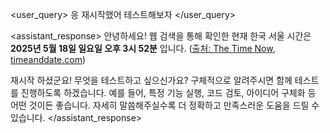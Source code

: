 <user_query>
응 재시작했어 테스트해보자
</user_query>

<assistant_response>
안녕하세요! 웹 검색을 통해 확인한 현재 한국 서울 시간은 **2025년 5월 18일 일요일 오후 3시 52분** 입니다. ([출처: The Time Now](https://ko.thetimenow.com/south_korea/seoul), [timeanddate.com](https://www.timeanddate.com/worldclock/south-korea/seoul))

재시작 하셨군요! 무엇을 테스트하고 싶으신가요? 구체적으로 알려주시면 함께 테스트를 진행하도록 하겠습니다. 예를 들어, 특정 기능 실행, 코드 검토, 아이디어 구체화 등 어떤 것이든 좋습니다. 자세히 말씀해주실수록 더 정확하고 만족스러운 도움을 드릴 수 있습니다.
</assistant_response>
